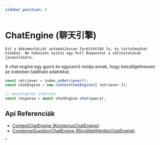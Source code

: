 ```yaml
---
sidebar_position: 4
---
```


# ChatEngine (聊天引擎)

`Ezt a dokumentációt automatikusan fordították le, és tartalmazhat hibákat. Ne habozzon nyitni egy Pull Requestet a változtatások javasolására.`

A chat engine egy gyors és egyszerű módja annak, hogy beszélgethessen az indexben található adatokkal.

```typescript
const retriever = index.asRetriever();
const chatEngine = new ContextChatEngine({ retriever });

// beszélgetés indítása
const response = await chatEngine.chat(query);
```

## Api Referenciák

- [ContextChatEngine (KontextusChatEngine)](../../api/classes/ContextChatEngine.md)
- [CondenseQuestionChatEngine (RövidítettKérdésChatEngine)](../../api/classes/ContextChatEngine.md)

"
